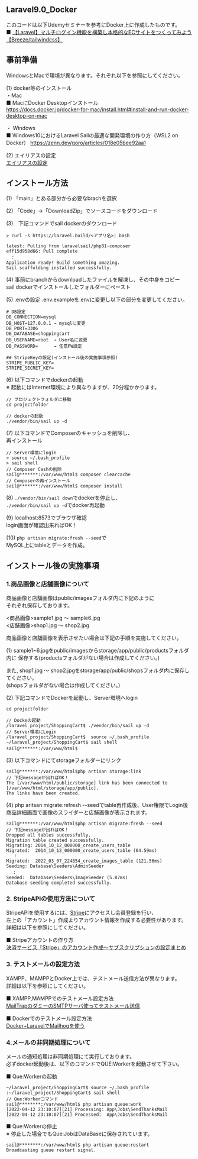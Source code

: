 ## Laravel9.0_Docker
このコードは以下Udemyセミナーを参考にDocker上に作成したものです。<br>
■ [【Laravel】マルチログイン機能を構築し本格的なECサイトをつくってみよう【Breeze/tailwindcss】](https://www.udemy.com/course/laravel-multi-ec/)<br>

## 事前準備
WindowsとMacで環境が異なります。それぞれ以下を参照にしてください。<br>

(1) docker等のインストール<br>
・Mac<br>
■ MacにDocker Desktopインストール<br>
https://docs.docker.jp/docker-for-mac/install.html#install-and-run-docker-desktop-on-mac

・ Windows<br>
■ Windows10におけるLaravel Sailの最適な開発環境の作り方（WSL2 on Docker）
https://zenn.dev/goro/articles/018e05bee92aa1

(2) エイリアスの設定<br>
[エイリアスの設定](https://qiita.com/print_r_keeeng/items/544d14e4e0eab0508985#%E3%82%A8%E3%82%A4%E3%83%AA%E3%82%A2%E3%82%B9%E8%A8%AD%E5%AE%9A)
## インストール方法
(1) 「main」とある部分から必要なbrachを選択<br>

(2) 「Code」→「DownloadZip」でソースコードをダウンロード<br>

(3)　下記コマンドでsail dockerのダウンロード<br>
```
> curl -s https://laravel.build/<アプリ名>| bash

latest: Pulling from laravelsail/php81-composer
eff15d958d66: Pull complete 
　：
Application ready! Build something amazing.
Sail scaffolding installed successfully.
```
(4) 事前にbranchからdownloadしたファイルを解凍し、その中身をコピー<br>
sail dockerでインストールしたフォルダーにペースト

(5) .envの設定
.env.exampleを.envに変更し以下の部分を変更してください。<br>
```
# DB設定
DB_CONNECTION=mysql
DB_HOST=127.0.0.1 → mysqlに変更
DB_PORT=3306
DB_DATABASE=shoppingcart
DB_USERNAME=root  → User名に変更
DB_PASSWORD=　　　 → 任意PW設定

## StripeKeyの設定(インストール後の実施事項参照)
STRIPE_PUBLIC_KEY=
STRIPE_SECRET_KEY=
```

(6) 以下コマンドでdockerの起動<br>
※ 起動にはInternet環境により異なりますが、20分程かかります。<br>
```
// プロジェクトフォルダに移動
cd projectfolder

// dockerの起動
./vendor/bin/sail up -d
```

(7) 以下コマンドでComposerのキャッシュを削除し、<br>
再インストール
```
// Server環境にlogin
> source ~/.bash_profile
> sail shell
// Composer Cashの削除
sail@*******:/var/www/html$ composer clearcache
// Composerの再インストール
sail@*******:/var/www/html$ composer install
```

(8) `./vendor/bin/sail down`でdockerを停止し、<br>
`./vendor/bin/sail up -d`でdocker再起動

(9) localhost:8573でブラウザ確認<br>
login画面が確認出来ればOK！

(10) `php artisan migrate:fresh --seed`で<br>
MySQL上にtableとデータを作成。

## インストール後の実施事項
### 1.商品画像と店舗画像について
商品画像と店舗画像はpublic/imagesフォルダ内に下記のように<br>
それぞれ保存しております。

<商品画像>sample1.jpg 〜 sample6.jpg<br>
<店舗画像>shop1.jpg ～ shop2.jpg<br>

商品画像と店舗画像を表示させたい場合は下記の手順を実施してください。<br>

(1) sample1~6.jpgをpublic/imagesからstorage/app/public/productsフォルダ内に 
保存する(productsフォルダがない場合は作成してください。)<br>

また, shop1.jpg ～ shop2.jpgをstorage/app/public/shopsフォルダ内に保存してください。<br>
(shopsフォルダがない場合は作成してください。)<br>

(2) 下記コマンドでDockerを起動し、Server環境へlogin
```
cd projectfolder

// Dockeの起動
/laravel_project/ShoppingCart$ ./vendor/bin/sail up -d
// Server環境にLogin
/laravel_project/ShoppingCart$  source ~/.bash_profile
~/laravel_project/ShoppingCart$ sail shell
sail@*******:/var/www/html$　
```

(3) 以下コマンドにてstorageフォルダーにリンク
```
sail@*******:/var/www/html$php artisan storage:link
// 下記messageが出ればOK！
The [/var/www/html/public/storage] link has been connected to [/var/www/html/storage/app/public].
The links have been created.
```

(4) php aritsan migrate:refresh --seedでtable再作成後、User権限でLogin後
商品詳細画面で画像のスライダーと店舗画像が表示されます。

```
sail@*******:/var/www/html$php artisan migrate:fresh --seed
// 下記messageが出ればOK！
Dropped all tables successfully.
Migration table created successfully.
Migrating: 2014_10_12_000000_create_users_table
Migrated:  2014_10_12_000000_create_users_table (64.59ms)
   :
Migrated:  2022_03_07_224854_create_images_table (121.56ms)
Seeding: Database\Seeders\AdminSeeder
 　:
Seeded:  Database\Seeders\ImageSeeder (5.87ms)
Database seeding completed successfully.
```

### 2. StripeAPIの使用方法について
StripeAPIを使用するには、[Stripe](https://stripe.com/jp)にアクセスし会員登録を行い、<br>
左上の「アカウント」作成よりアカウント情報を作成する必要性があります。<br>
詳細は以下を参照にしてください。<br>

■ Stripeアカウントの作り方<br>
[決済サービス「Stripe」のアカウント作成〜サブスクリプションの設定まとめ](https://macareux.co.jp/blog/stripe-subsctiption)


### 3. テストメールの設定方法
XAMPP、MAMPPとDocker上では、テストメール送信方法が異なります。<br>
詳細は以下を参照にしてください。<br>

■ XAMPP,MAMPPでのテストメール設定方法<br>
[MailTrapのダミーのSMTPサーバ使ってテストメール送信](https://reffect.co.jp/laravel/mailtrap-dummy-smtp-server)<br>

■ Dockerでのテストメール設定方法<br>
[Docker+LaravelでMailhogを使う](https://qiita.com/munimuni/items/b902f2c3ec643ed78e4a)<br>

### 4.メールの非同期処理について
メールの通知処理は非同期処理にて実行しております。<br>
必ずdocker起動後は、以下のコマンドでQUE:Workerを起動させて下さい。<br>

■ Que:Workerの起動
```
~/laravel_project/ShoppingCart$ source ~/.bash_profile
:~/laravel_project/ShoppingCart$ sail shell
// Que:Workerコマンド
sail@********:/var/www/html$ php artisan queue:work
[2022-04-12 23:10:07][21] Processing: App\Jobs\SendThanksMail
[2022-04-12 23:10:07][21] Processed:  App\Jobs\SendThanksMail
```

■ Que:Workerの停止<br>
※ 停止した場合でもQue:JobはDataBaseに保存されています。
```
sail@********:/var/www/html$ php artisan queue:restart
Broadcasting queue restart signal.
```
